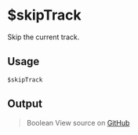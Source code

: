 # $skipTrack
Skip the current track.
## Usage
```
$skipTrack
```
## Output
> Boolean
View source on [GitHub](https://github.com/Cyberghxst/forgemusic/blob/dev/src/natives/skipTrack.ts)